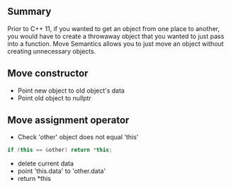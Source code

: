 
## Summary
Prior to C++ 11, if you wanted to get an object from one place to another, you would have to create a throwaway object that you wanted to just pass into a function.
Move Semantics allows you to just move an object without creating unnecessary objects.

## Move constructor
- Point new object to old object's data
- Point old object to nullptr

## Move assignment operator
- Check 'other' object does not equal 'this'
```cpp
if (this == &other) return *this;
```
- delete current data
- point 'this.data' to 'other.data'
- return *this

